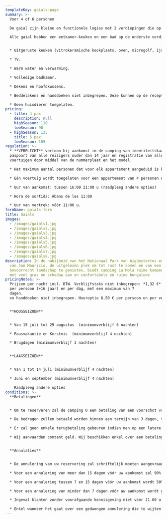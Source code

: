 ```yaml
---
templateKey: gaials-page
summary: >-
  Voor 4 of 6 personen

  De gaial zijn kleine en functionele logies met 2 verdiepingen die op het hogere gedeelte van de camping (aangebouwd aan het hoofdgebouw) gelegen zijn. Ze liggen niet op dezelfde hoogte als de hoofdweg maar ze hebben een gemeubileerd terras dat wel moet gedeeld worden met de andere appartementen maar elk appartement heeft z’n eigen genummerde tafel en stoelen. 

  Alle gaial hebben een eetkamer-keuken en een bad op de onderste verdieping en de indeling van de kamers varieert per appartement. De kamers liggen onder een schuin aflopend dak; de appartementen voor 4 personen hebben 2 slaapkamers en die voor 6 personen hebben er 3. 


  * Uitgeruste keuken (vitrokeramische kookplaats, oven, microgolf, ijskast, koffiezetapparaat, keukengerei, vaatwerk …) 

  * TV.

  * Warm water en verwarming.

  * Volledige badkamer.

  * Dekens en hoofdkussens.

  * Beddelakens en handdoeken niet inbegrepen. Deze kunnen op de receptie gehuurd worden.

  * Geen huisdieren toegelaten.
pricing:
  - title: 4 pax
    description: null
    highSeason: 110
    lowSeason: 90
  - highSeason: 135
    title: 6 pax
    lowSeason: 105
regulation: >-
  * **VERPLICHT** vertoon bij aankomst in de camping van identiteitskaart of
  paspoort van alle reizigers ouder dan 14 jaar en registratie van alle
  voertuigen door middel van de nummerplaat en het model.

  * Het maximum aantal personen dat voor elk appartement aangeduid is kan nooit overschreden worden zonder toelating.

  * Eén voertuig wordt toegelaten voor een appartement van 4 personen en 2 voertuigen voor een appartement van 6 personen die in de prijs zijn inbegrepen. Elk bijkomend voertuig zal geregistreerd en betaald moeten worden volgens het geldige tarief.

  * Uur van aankomst: tussen 16:00 21:00 u (raadpleeg andere opties)

  * Hora de sortida: Abans de les 11:00

  * Uur van vertrek: vóór 11:00 u.
formName: gaials-form
title: Gaials
images:
  - /images/gaials1.jpg
  - /images/gaials2.jpg
  - /images/gaials3.jpg
  - /images/gaials4.jpg
  - /images/gaials5.jpg
  - /images/gaials6.jpg
  - /images/gaials7.jpg
  - /images/gaials8.jpg
description: In de nabijheid van het Nationaal Park van Aigüestortes en het Meer
  van San Mauricio, de uitgelezen plek om tot rust te komen en van een
  bevoorrecht landschap te genieten, biedt camping La Mola ruime kampeerplaatsen
  met veel gras en schaduw aan en confortabele en ruime bungalows
pricingNotes: >-
  Prijzen per nacht incl. BTW. Verblijfstaks niet inbegrepen: *1,32 €*. Tarief
  per persoon (+16 jaar) en per dag, met een maximum van 7
  dagen.                                                                                                                                         Lakens
  en handdoeken niet inbegrepen. Huuroptie 8,50 € per persoon en per verblijf.


  **HOOGSEIZOEN**                   


  * Van 15 juli tot 29 augustus  (minimumverblijf 6 nachten)                           

  * Paasvakantie en Kerstmis  (minimumverblijf 4 nachten)

  * Brugdagen (minimumverblijf 3 nachten)


  **LAAGSEIZOEN**


  * Van 1 tot 14 juli (minimumverblijf 4 nachten)             

  * Juni en september (minimumverblijf 4 nachten)

    Raadpleeg andere opties
conditions: >-
  **Betalingen**


  * Om te reserveren zal de camping U een betaling van een voorschot vragen, dat afhankelijk is van het seizoen en dat tot 40% van het totale bedrag van het verblijf kan bedragen.

  * De bedragen zullen betaald worden binnen een termijn van 3 dagen, te rekenen vanaf de datum van de aanvraag en zullen gedaan worden door middel van overboeking op het bankrekeningnummer dat U op het ogenblik van de officiële reservering zal medegedeeld worden. Het resterende saldo zal contant afgerekend worden bij aankomst in de camping.

  * Er zal geen enkele terugbetaling gebeuren indien men op een latere datum (dan degene die afgesproken is) aankomt of op een vroegere datum (dan degene die afgesproken is) vertrekt. 

  * Wij aanvaarden contant geld. Wij beschikken enkel over een betalingsdienst met bankkaart gedurende de maanden juli en augustus. Er bestaat ook een mogelijkheid om een bankoverschrijving te doen.


  **Annulaties**


  * De annulering van uw reservering zal schriftelijk moeten aangevraagd worden via e-mail naar *[info@campinglamola.com](mailto:info@campinglamola.com)*

  * Voor een annulering van meer dan 15 dagen vóór uw aankomst zal 90% van de borgsom terugbetaald worden.

  * Voor een annulering tussen 7 en 15 dagen vóór uw aankomst wordt 50% van de brog terugbetaald.

  * Voor een annulering van minder dan 7 dagen vóór uw aankomst wordt geen borgsom terugbetaald.

  * Ingeval klanten zonder voorafgaande kennisgeving niet vóór 21.00 u op de dag van aankomst op de camping arriveren dan zal de reservering als geannuleerd beschouwd worden. 

  * Enkel wanneer het gaat over een gedwongen annulering die te wijten is aan mobiliteitsbeperkingen opgelegd door de autoriteiten, zal de totale borgsom terugbetaald worden. Voor andere redenen zullen onze Algemene Annuleringsvoorwaarden toegepast worden.
---
```

